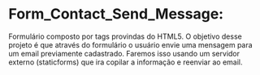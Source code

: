 # Form_Contact_Send_Message:

Formulário composto por tags provindas do HTML5.
O objetivo desse projeto é que através do formulário o usuário envie uma mensagem para um email previamente cadastrado. 
Faremos isso usando um servidor externo (staticforms) que ira copilar a informação e reenviar ao email.
